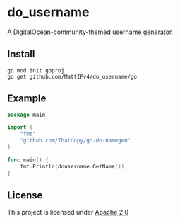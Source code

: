 # do_username

A DigitalOcean-community-themed username generator.

## Install

```
go mod init goproj
go get github.com/MattIPv4/do_username/go
```

## Example

```go
package main

import (
	"fmt"
	"github.com/ThatCopy/go-do-namegen"
)

func main() {
	fmt.Println(dousername.GetName())
}

```

## License

This project is licensed under [Apache 2.0](LICENSE) 